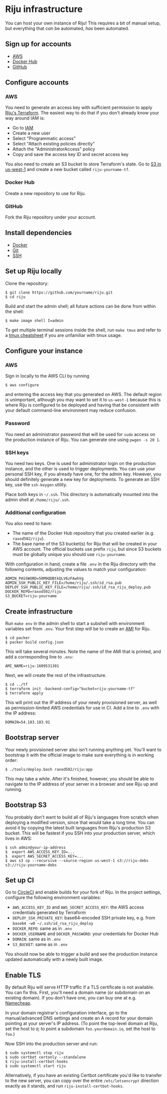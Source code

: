 # Riju infrastructure

You can host your own instance of Riju! This requires a bit of manual
setup, but everything that *can* be automated, *has* been automated.

## Sign up for accounts

* [AWS](https://aws.amazon.com/)
* [Docker Hub](https://hub.docker.com/)
* [GitHub](https://github.com/)

## Configure accounts
### AWS

You need to generate an access key with sufficient permission to apply
[Riju's Terraform](../tf/infra.tf). The easiest way to do that if you
don't already know your way around IAM is:

* Go to [IAM](https://console.aws.amazon.com/iam/home)
* Create a new user
* Select "Programmatic access"
* Select "Attach existing policies directly"
* Attach the "AdministratorAccess" policy
* Copy and save the access key ID and secret access key

You also need to create an S3 bucket to store Terraform's state. Go to
[S3 in
us-west-1](https://s3.console.aws.amazon.com/s3/home?region=us-west-1#)
and create a new bucket called `riju-yourname-tf`.

### Docker Hub

Create a new repository to use for Riju.

### GitHub

Fork the Riju repository under your account.

## Install dependencies

* [Docker](https://www.docker.com/)
* [Git](https://git-scm.com/)
* [SSH](https://www.openssh.com/)

## Set up Riju locally

Clone the repository:

    $ git clone https://github.com/yourname/riju.git
    $ cd riju

Build and start the admin shell; all future actions can be done from
within the shell:

    $ make image shell I=admin

To get multiple terminal sessions inside the shell, run `make tmux`
and refer to a [tmux
cheatsheet](https://danielmiessler.com/study/tmux/) if you are
unfamiliar with tmux usage.

## Configure your instance
### AWS

Sign in locally to the AWS CLI by running

    $ aws configure

and entering the access key that you generated on AWS. The default
region is unimportant, although you may want to set it to `us-west-1`
because this is where Riju is configured to be deployed and having
that be consistent with your default command-line environment may
reduce confusion.

### Password

You need an administrator password that will be used for `sudo` access
on the production instance of Riju. You can generate one using `pwgen
-s 20 1`.

### SSH keys

You need two keys. One is used for administrator login on the
production instance, and the other is used to trigger deployments. You
can use your personal SSH key, if you already have one, for the admin
key. However, you should definitely generate a new key for
deployments. To generate an SSH key, use the `ssh-keygen` utility.

Place both keys in `~/.ssh`. This directory is automatically mounted
into the admin shell at `/home/riju/.ssh`.

### Additional configuration

You also need to have:

* The name of the Docker Hub repository that you created earlier (e.g.
  `raxod502/riju`).
* The base name of the S3 bucket(s) for Riju that will be created in
  your AWS account. The official buckets use prefix `riju`, but since
  S3 buckets must be globally unique you should use `riju-yourname`.

With configuration in hand, create a file `.env` in the Riju directory
with the following contents, adjusting the values to match your
configuration:

```
ADMIN_PASSWORD=50M9QDBtkQLV6zFAwhVg
ADMIN_SSH_PUBLIC_KEY_FILE=/home/riju/.ssh/id_rsa.pub
DEPLOY_SSH_PUBLIC_KEY_FILE=/home/riju/.ssh/id_rsa_riju_deploy.pub
DOCKER_REPO=raxod502/riju
S3_BUCKET=riju-yourname
```

## Create infrastructure

Run `make env` in the admin shell to start a subshell with environment
variables set from `.env`. Your first step will be to create an
[AMI](https://docs.aws.amazon.com/AWSEC2/latest/UserGuide/AMIs.html)
for Riju.

```
$ cd packer
$ packer build config.json
```

This will take several minutes. Note the name of the AMI that is
printed, and add a corresponding line to `.env`:

```
AMI_NAME=riju-1609531301
```

Next, we will create the rest of the infrastructure.

```
$ cd ../tf
$ terraform init -backend-config="bucket=riju-yourname-tf"
$ terraform apply
```

This will print out the IP address of your newly provisioned server,
as well as permission-limited AWS credentials for use in CI. Add a
line to `.env` with the IP address:

```
DOMAIN=54.183.183.91
```

## Bootstrap server

Your newly provisioned server also isn't running anything yet.
You'll want to bootstrap it with the official image to make sure
everything is in working order:

```
$ ./tools/deploy.bash raxod502/riju:app
```

This may take a while. After it's finished, however, you should be
able to navigate to the IP address of your server in a browser and see
Riju up and running.

## Bootstrap S3

You probably don't want to build all of Riju's languages from scratch
when deploying a modified version, since that would take a long time.
You can avoid it by copying the latest built languages from Riju's
production S3 bucket. This will be fastest if you SSH into your
production server, which lives in AWS:

```
$ ssh admin@your-ip-address
$  export AWS_ACCESS_KEY_ID=...
$  export AWS_SECRET_ACCESS_KEY=...
$ aws s3 cp --recursive --source-region us-west-1 s3://riju-debs s3://riju-yourname-debs
```

## Set up CI

Go to [CircleCI](https://app.circleci.com/dashboard) and enable builds
for your fork of Riju. In the project settings, configure the
following environment variables:

* `AWS_ACCESS_KEY_ID` and `AWS_SECRET_ACCESS_KEY`: the AWS access
  credentials generated by Terraform
* `DEPLOY_SSH_PRIVATE_KEY`: base64-encoded SSH private key, e.g. from
  `base64 -w0 ~/.ssh/id_rsa_riju_deploy`
* `DOCKER_REPO`: same as in `.env`
* `DOCKER_USERNAME` and `DOCKER_PASSWORD`: your credentials for Docker
  Hub
* `DOMAIN`: same as in `.env`
* `S3_BUCKET`: same as in `.env`

You should now be able to trigger a build and see the production
instance updated automatically with a newly built image.

## Enable TLS

By default Riju will serve HTTP traffic if a TLS certificate is not
available. You can fix this. First, you'll need a domain name (or
subdomain on an existing domain). If you don't have one, you can buy
one at e.g. [Namecheap](https://www.namecheap.com/).

In your domain registrar's configuration interface, go to the
manual/advanced DNS settings and create an A record for your domain
pointing at your server's IP address. (To point the top-level domain
at Riju, set the host to `@`; to point a subdomain
`foo.yourdomain.io`, set the host to `foo`.)

Now SSH into the production server and run:

```
$ sudo systemctl stop riju
$ sudo certbot certonly --standalone
$ riju-install-certbot-hooks
$ sudo systemctl start riju
```

Alternatively, if you have an existing Certbot certificate you'd like
to transfer to the new server, you can copy over the entire
`/etc/letsencrypt` direction exactly as it stands, and run
`riju-install-certbot-hooks`.
